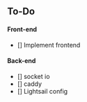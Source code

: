 ## To-Do
#### Front-end
- [] Implement frontend

#### Back-end
- [] socket io
- [] caddy
- [] Lightsail config